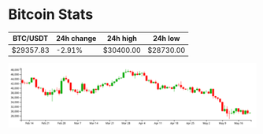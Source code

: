 # Bitcoin Stats

BTC/USDT|24h change|24h high|24h low|
|---|---|---|---|
|$29357.83|-2.91%|$30400.00|$28730.00|

<img src="./chart.svg">
